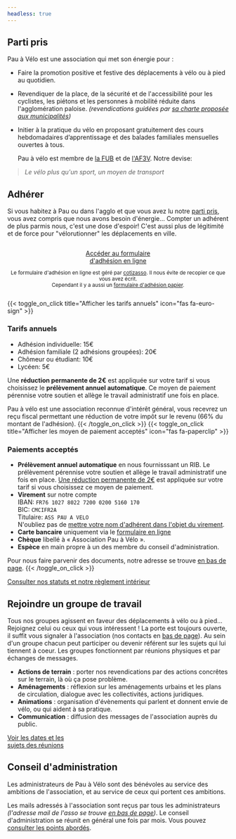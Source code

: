 ```yaml
---
headless: true
---
```


## Parti pris

Pau à Vélo est une association qui met son énergie pour :

* Faire la promotion positive et festive des déplacements à vélo ou à pied au
  quotidien.
* Revendiquer de la place, de la sécurité et de l'accessibilité pour les
  cyclistes, les piétons et les personnes à mobilité réduite dans
  l'agglomération paloise. *(revendications guidées par
  [sa charte proposée aux municipalités](a-propos/charte-deplacements-actifs-2019.pdf))*
* Initier à la pratique du vélo en proposant gratuitement des cours hebdomadaires
  d’apprentissage et des balades familiales mensuelles ouvertes à tous.



  Pau à vélo est membre de
  <a href="http://www.fub.fr" target="_blank">la FUB</a> et de
  <a href="http://www.af3v.org" target="_blank">l'AF3V</a>. Notre devise:

>  *Le vélo plus qu'un sport, un moyen de transport*




## Adhérer

Si vous habitez à Pau ou dans l'agglo et que vous avez lu notre [parti pris](#parti-pris),
vous avez compris que nous avons besoin d'énergie... Compter un adhérent de plus
parmis nous, c'est une dose d'espoir! C'est aussi plus de légitimité et de force
pour "vélorutionner" les déplacements en ville.

<div style="text-align:center;padding:1em 0;">
<a  class="pure-button pure-button-primary"
    href="https://www.cotizasso.com/participation/adhesion/2265"
    target="_blank">
    Accéder au formulaire<br/>
    d'adhésion en ligne
</a>
<p style="font-size:smaller">Le formulaire d'adhésion en ligne est géré par
<a href="https://cotizasso.com/" target="_blank">cotizasso</a>. Il nous évite
de recopier ce que vous avez écrit. <br/>
Cependant il y a aussi un <a href="a-propos/adhesion-pau-a-velo.pdf">formulaire
d'adhésion papier</a>.
</div>
{{< toggle_on_click title="Afficher les tarifs annuels" icon="fas fa-euro-sign" >}}

### Tarifs annuels

* Adhésion individuelle: 15€
* Adhésion familiale (2 adhésions groupées): 20€
* Chômeur ou étudiant: 10€
* Lycéen: 5€

Une **réduction permanente de 2€** est appliquée sur votre tarif si vous choisissez le
**prélèvement annuel automatique**. Ce moyen de paiement pérennise votre
soutien et allège le travail administratif une fois en place.

Pau à vélo est une association reconnue d'intérêt général, vous recevrez un
reçu fiscal permettant une réduction de votre impôt sur le revenu (66% du montant
de l'adhésion).
{{< /toggle_on_click >}}
{{< toggle_on_click title="Afficher les moyen de paiement acceptés" icon="fas fa-paperclip" >}}

### Paiements acceptés

* **Prélèvement annuel automatique** en nous fournisssant un RIB. Le
  prélèvement pérennise votre soutien et allège le travail administratif une
  fois en place. <u>Une réduction permanente de 2€</u> est appliquée sur votre
  tarif si vous choisissez ce moyen de paiement.
* **Virement** sur notre compte<br/>
  IBAN: ` FR76 1027 8022 7200 0200 5160 170 `<br/>
  BIC: `CMCIFR2A`<br/>
  Titulaire: `ASS PAU A VELO`<br/>
  N'oubliez pas de <u>mettre votre nom d'adhérent dans l'objet du virement</u>.
* **Carte bancaire** uniquement via le
  <a href="https://www.cotizasso.com/participation/adhesion/2265" target="_blank">formulaire en ligne</a>
* **Chèque** libellé à « Association Pau à Vélo ».
* **Espèce** en main propre à un des membre du conseil d'administration.

Pour nous faire parvenir des documents, notre adresse se trouve [en bas de page](#footer).
{{< /toggle_on_click >}}
<div>
<i class="fas fa-file-pdf"></i>
<a href="a-propos/2017-06-03-pau-a-velo-satuts-et-reglement-interieur.pdf">
Consulter nos statuts et notre règlement
intérieur</a>
</div>


<h2 id="gdt">Rejoindre un groupe de travail</h2>

Tous nos groupes agissent en faveur des déplacements à vélo ou à pied... 
Rejoignez celui ou ceux qui vous intéressent&nbsp;! La porte est toujours ouverte, 
il suffit vous signaler à l'association (nos contacts en [bas de page](#footer)).
Au sein d'un groupe chacun peut participer ou devenir référent sur les sujets 
qui lui tiennent à coeur. Les groupes fonctionnent par réunions physiques et
par échanges de messages.

* **Actions de terrain** : porter nos revendications par des actions concrêtes 
  sur le terrain, là où ça pose problème.
* **Aménagements** : réflexion sur les aménagements urbains et les plans de 
  circulation, dialogue avec les collectivités, actions juridiques.
* **Animations** : organisation d'évènements qui parlent et donnent envie de 
  vélo, ou qui aident à sa pratique.
* **Communication** : diffusion des messages de l'association auprès du public.


<div class="pure-button-group" role="group">
  <a  class="pure-button pure-button-primary"
      href="/ca/2019/#reunions">
      Voir les dates et les<br/>
      sujets des réunions
  </a>
</div>


## Conseil d'administration

Les administrateurs de Pau à Vélo sont des bénévoles au service des ambitions de
l'association, et au service de ceux qui portent ces ambitions. 

Les mails adressés à l'association sont reçus par tous les administrateurs
*(l'adresse mail de l'asso se trouve [en bas de page](#footer))*.
Le conseil d'administration se réunit en général une fois par mois.
Vous pouvez [consulter les points abordés][réunions].


[réunions]: /ca/2019/#reunions
